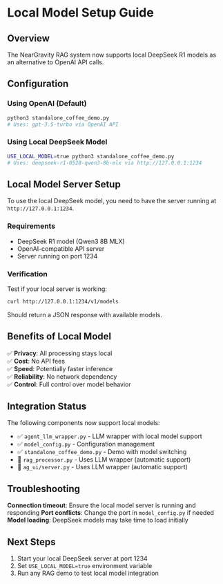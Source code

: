# Local Model Setup Guide

## Overview

The NearGravity RAG system now supports local DeepSeek R1 models as an alternative to OpenAI API calls.

## Configuration

### Using OpenAI (Default)
```bash
python3 standalone_coffee_demo.py
# Uses: gpt-3.5-turbo via OpenAI API
```

### Using Local DeepSeek Model
```bash
USE_LOCAL_MODEL=true python3 standalone_coffee_demo.py  
# Uses: deepseek-r1-0528-qwen3-8b-mlx via http://127.0.0.1:1234
```

## Local Model Server Setup

To use the local DeepSeek model, you need to have the server running at `http://127.0.0.1:1234`.

### Requirements
- DeepSeek R1 model (Qwen3 8B MLX)
- OpenAI-compatible API server
- Server running on port 1234

### Verification
Test if your local server is working:
```bash
curl http://127.0.0.1:1234/v1/models
```

Should return a JSON response with available models.

## Benefits of Local Model

✅ **Privacy**: All processing stays local  
✅ **Cost**: No API fees  
✅ **Speed**: Potentially faster inference  
✅ **Reliability**: No network dependency  
✅ **Control**: Full control over model behavior  

## Integration Status

The following components now support local models:

- ✅ `agent_llm_wrapper.py` - LLM wrapper with local model support
- ✅ `model_config.py` - Configuration management
- ✅ `standalone_coffee_demo.py` - Demo with model switching
- 🔄 `rag_processor.py` - Uses LLM wrapper (automatic support)
- 🔄 `ag_ui/server.py` - Uses LLM wrapper (automatic support)

## Troubleshooting

**Connection timeout**: Ensure the local model server is running and responding
**Port conflicts**: Change the port in `model_config.py` if needed
**Model loading**: DeepSeek models may take time to load initially

## Next Steps

1. Start your local DeepSeek server at port 1234
2. Set `USE_LOCAL_MODEL=true` environment variable
3. Run any RAG demo to test local model integration